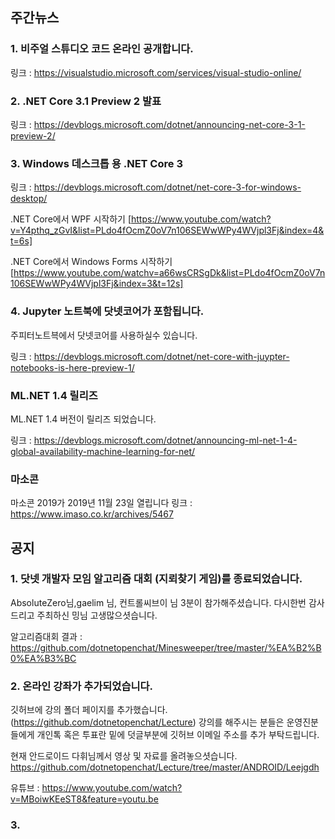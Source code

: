 ## 주간뉴스

### 1. 비주얼 스튜디오 코드 온라인 공개합니다.

링크 : https://visualstudio.microsoft.com/services/visual-studio-online/

### 2. .NET Core 3.1 Preview 2 발표
링크 : https://devblogs.microsoft.com/dotnet/announcing-net-core-3-1-preview-2/

### 3. Windows 데스크톱 용 .NET Core 3
링크 : https://devblogs.microsoft.com/dotnet/net-core-3-for-windows-desktop/

.NET Core에서 WPF 시작하기 [https://www.youtube.com/watch?v=Y4pthq_zGvI&list=PLdo4fOcmZ0oV7n106SEWwWPy4WVjpl3Fj&index=4&t=6s]

.NET Core에서 Windows Forms 시작하기[https://www.youtube.com/watchv=a66wsCRSgDk&list=PLdo4fOcmZ0oV7n106SEWwWPy4WVjpl3Fj&index=3&t=12s]

### 4. Jupyter 노트북에 닷넷코어가 포함됩니다.
주피터노트븍에서 닷넷코어를 사용하실수 있습니다.

링크 : https://devblogs.microsoft.com/dotnet/net-core-with-juypter-notebooks-is-here-preview-1/

### ML.NET 1.4 릴리즈
ML.NET 1.4 버전이 릴리즈 되었습니다.

링크 : https://devblogs.microsoft.com/dotnet/announcing-ml-net-1-4-global-availability-machine-learning-for-net/

### 마소콘
마소콘 2019가 2019년 11월 23일 열립니다
링크 : https://www.imaso.co.kr/archives/5467

## 공지 

### 1. 닷넷 개발자 모임 알고리즘 대회 (지뢰찾기 게임)를 종료되었습니다.
AbsoluteZero님,gaelim 님, 컨트롤씨브이 님 3분이 참가해주셨습니다. 다시한번 감사드리고 
주최하신 밍님 고생많으셧습니다. 

알고리즘대회 결과 : https://github.com/dotnetopenchat/Minesweeper/tree/master/%EA%B2%B0%EA%B3%BC

### 2. 온라인 강좌가 추가되었습니다.
깃허브에 강의 폴더 페이지를 추가했습니다.
(https://github.com/dotnetopenchat/Lecture)
강의를 해주시는 분들은 운영진분들에게 개인톡 혹은 투표란 밑에 덧글부분에 깃허브 이메일 
주소를 추가 부탁드립니다.

현재 안드로이드 다휘님께서 영상 및 자료를 올려놓으셧습니다.
https://github.com/dotnetopenchat/Lecture/tree/master/ANDROID/Leejgdh 

유튜브 : https://www.youtube.com/watch?v=MBoiwKEeST8&feature=youtu.be
     
### 3. 
